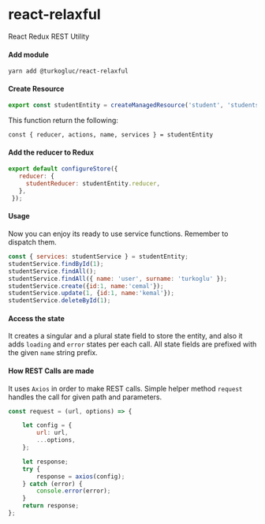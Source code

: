 # react-relaxful
React Redux REST Utility

#### Add module
```shell script
yarn add @turkogluc/react-relaxful
```

#### Create Resource

```javascript
export const studentEntity = createManagedResource('student', 'students', '');
```

This function return the following:

`const { reducer, actions, name, services } = studentEntity`

#### Add the reducer to Redux

```javascript
export default configureStore({
   reducer: {
     studentReducer: studentEntity.reducer,
   },
 });
```

#### Usage
Now you can enjoy its ready to use service functions. Remember to dispatch them.

```javascript
const { services: studentService } = studentEntity;
studentService.findById(1);
studentService.findAll();
studentService.findAll({ name: 'user', surname: 'turkoglu' });
studentService.create({id:1, name:'cemal'});
studentService.update(1, {id:1, name:'kemal'});
studentService.deleteById(1);
```

#### Access the state
It creates a singular and a plural state field to store the entity, and also it adds `loading` and 
`error` states per each call. All state fields are prefixed with the given `name` string prefix.

#### How REST Calls are made
It uses `Axios` in order to make REST calls. Simple helper method `request` handles the call for given path and parameters. 

```javascript
const request = (url, options) => {

    let config = {
        url: url,
        ...options,
    };

    let response;
    try {
        response = axios(config);
    } catch (error) {
        console.error(error);
    }
    return response;
};
```


